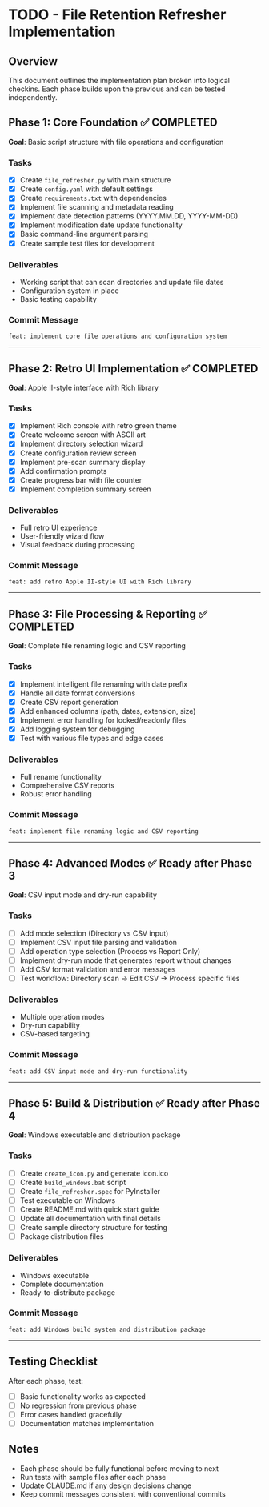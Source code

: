 # TODO - File Retention Refresher Implementation

## Overview
This document outlines the implementation plan broken into logical checkins. Each phase builds upon the previous and can be tested independently.

## Phase 1: Core Foundation ✅ COMPLETED
**Goal**: Basic script structure with file operations and configuration

### Tasks
- [x] Create `file_refresher.py` with main structure
- [x] Create `config.yaml` with default settings
- [x] Create `requirements.txt` with dependencies
- [x] Implement file scanning and metadata reading
- [x] Implement date detection patterns (YYYY.MM.DD, YYYY-MM-DD)
- [x] Implement modification date update functionality
- [x] Basic command-line argument parsing
- [x] Create sample test files for development

### Deliverables
- Working script that can scan directories and update file dates
- Configuration system in place
- Basic testing capability

### Commit Message
`feat: implement core file operations and configuration system`

---

## Phase 2: Retro UI Implementation ✅ COMPLETED
**Goal**: Apple II-style interface with Rich library

### Tasks
- [x] Implement Rich console with retro green theme
- [x] Create welcome screen with ASCII art
- [x] Implement directory selection wizard
- [x] Create configuration review screen
- [x] Implement pre-scan summary display
- [x] Add confirmation prompts
- [x] Create progress bar with file counter
- [x] Implement completion summary screen

### Deliverables
- Full retro UI experience
- User-friendly wizard flow
- Visual feedback during processing

### Commit Message
`feat: add retro Apple II-style UI with Rich library`

---

## Phase 3: File Processing & Reporting ✅ COMPLETED
**Goal**: Complete file renaming logic and CSV reporting

### Tasks
- [x] Implement intelligent file renaming with date prefix
- [x] Handle all date format conversions
- [x] Create CSV report generation
- [x] Add enhanced columns (path, dates, extension, size)
- [x] Implement error handling for locked/readonly files
- [x] Add logging system for debugging
- [x] Test with various file types and edge cases

### Deliverables
- Full rename functionality
- Comprehensive CSV reports
- Robust error handling

### Commit Message
`feat: implement file renaming logic and CSV reporting`

---

## Phase 4: Advanced Modes ✅ Ready after Phase 3
**Goal**: CSV input mode and dry-run capability

### Tasks
- [ ] Add mode selection (Directory vs CSV input)
- [ ] Implement CSV input file parsing and validation
- [ ] Add operation type selection (Process vs Report Only)
- [ ] Implement dry-run mode that generates report without changes
- [ ] Add CSV format validation and error messages
- [ ] Test workflow: Directory scan → Edit CSV → Process specific files

### Deliverables
- Multiple operation modes
- Dry-run capability
- CSV-based targeting

### Commit Message
`feat: add CSV input mode and dry-run functionality`

---

## Phase 5: Build & Distribution ✅ Ready after Phase 4
**Goal**: Windows executable and distribution package

### Tasks
- [ ] Create `create_icon.py` and generate icon.ico
- [ ] Create `build_windows.bat` script
- [ ] Create `file_refresher.spec` for PyInstaller
- [ ] Test executable on Windows
- [ ] Create README.md with quick start guide
- [ ] Update all documentation with final details
- [ ] Create sample directory structure for testing
- [ ] Package distribution files

### Deliverables
- Windows executable
- Complete documentation
- Ready-to-distribute package

### Commit Message
`feat: add Windows build system and distribution package`

---

## Testing Checklist
After each phase, test:
- [ ] Basic functionality works as expected
- [ ] No regression from previous phase
- [ ] Error cases handled gracefully
- [ ] Documentation matches implementation

## Notes
- Each phase should be fully functional before moving to next
- Run tests with sample files after each phase
- Update CLAUDE.md if any design decisions change
- Keep commit messages consistent with conventional commits